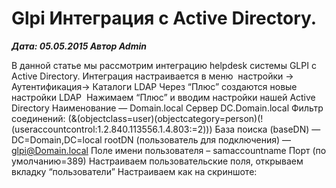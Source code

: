 # Glpi Интеграция с Active Directory.                	  
***Дата: 05.05.2015 Автор Admin***

В данной статье мы рассмотрим интеграцию helpdesk системы GLPI с Active Directory.
Интеграция настраивается в меню  настройки -&gt; Аутентификация-&gt; Каталоги LDAP
Через “Плюс” создаются новые настройки LDAP 
Нажимаем “Плюс” и вводим настройки нашей Active Directory
Наименование &#8212; Domain.local
Сервер DC.Domain.local
Фильтр соединений:
(&amp;(objectclass=user)(objectcategory=person)(!(useraccountcontrol:1.2.840.113556.1.4.803:=2)))
База поиска (baseDN) &#8212; DC=Domain,DC=local
rootDN (пользователь для подключения) &#8212; glpi@Domain.local
Поле имени пользователя – samaccountname
Порт (по умолчанию=389)
Настраиваем пользовательские поля, открываем вкладку “пользователи”
Настраиваем как на скриншоте:
&nbsp;
